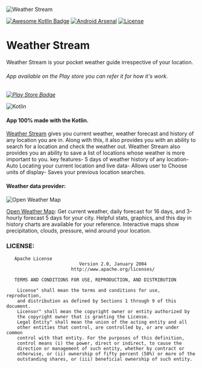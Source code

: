 ![Weather Stream](https://i.imgur.com/yhgwojm.jpg)

[![Awesome Kotlin Badge](https://kotlin.link/awesome-kotlin.svg)](https://github.com/KotlinBy/awesome-kotlin)
[![Android Arsenal]( https://img.shields.io/badge/Android%20Arsenal-Weather%20Stream-green.svg?style=flat )]( https://android-arsenal.com/details/1/6551 )
[![License](https://img.shields.io/badge/license-Apache%202.0-blue.svg)](https://github.com/QuixomTech/WeatherStream/blob/master/LICENSE)

# Weather Stream
Weather Stream is your pocket weather guide irrespective of your location.


###### App available on the Play store you can refer it for how it's work.

*[![Play Store Badge](https://developer.android.com/images/brand/en_app_rgb_wo_60.png)](https://play.google.com/store/apps/details?id=com.quixom.apps.weatherstream)* 

 ![Kotlin](https://i.imgur.com/wsMW2h3.jpg)
#### App 100% made with the Kotlin.

[Weather Stream](https://play.google.com/store/apps/details?id=com.quixom.apps.weatherstream) gives you current weather, weather forecast and history of any location you are in. Along with this, it also provides you with an ability to search for a location and check the weather out. Weather Stream also provides you an ability to save a list of locations whose weather is more important to you. key features- 5 days of weather history of any location- Auto Locating your current location and live data- Allows user to Choose units of display- Saves your previous location searches.

#### Weather data provider:

![Open Weather Map](https://i.imgur.com/ZargtJf.png)

[Open Weather Map](https://openweathermap.org/): Get current weather, daily forecast for 16 days, and 3-hourly forecast 5 days for your city. Helpful stats, graphics, and this day in history charts are available for your reference. Interactive maps show precipitation, clouds, pressure, wind around your location.

### LICENSE:

```
   Apache License
                           Version 2.0, January 2004
                        http://www.apache.org/licenses/

   TERMS AND CONDITIONS FOR USE, REPRODUCTION, AND DISTRIBUTION

    License" shall mean the terms and conditions for use, reproduction,
    and distribution as defined by Sections 1 through 9 of this document.
    Licensor" shall mean the copyright owner or entity authorized by
    the copyright owner that is granting the License. 
    Legal Entity" shall mean the union of the acting entity and all
    other entities that control, are controlled by, or are under common
    control with that entity. For the purposes of this definition,
    control means (i) the power, direct or indirect, to cause the
    direction or management of such entity, whether by contract or
    otherwise, or (ii) ownership of fifty percent (50%) or more of the
    outstanding shares, or (iii) beneficial ownership of such entity.
